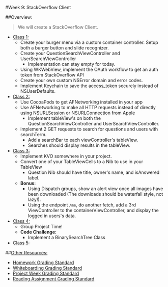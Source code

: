 #Week 9: StackOverflow Client

##Overview:
> We will create a StackOverflow Client.

  * [Class 1:](class-1/)
  	* Create your burger menu via a custom container controller. Setup both a burger button and slide recognizer.
    * Create your QuestionSearchViewController and UserSearchViewController
      * Implementation can stay empty for today.
    * Using WKWebView, implement the OAuth workflow to get an auth token from StackOverflow API
    * Create your own custom NSError domain and error codes.
    * Implement Keychain to save the access_token securely instead of NSUserDefaults.
  * [Class 2:](class-2/)
  	* Use CocoaPods to get AFNetworking installed in your app
    * Use AFNetworking to make all HTTP requests instead of directly using NSURLSession or NSURLConnection from Apple
      * Implement tableView's on both the QuestionSearchViewController and UserSearchViewController.
    * implement 2 GET requests to search for questions and users with searchTerm.
      * Add a searchBar to each viewController's tableView.
      * Searches should display results in the tableView.
  * [Class 3:](class-3/)
    * Implement KVO somewhere in your project.
    * Convert one of your TableViewCells to a Nib to use in your TableView
      * Question Nib should have title, owner's name, and isAnswered label.
    * **Bonus:**
      * Using Dispatch groups, show an alert view once all images have been downloaded (The downloads should be waterfall style, not lazy!).
      * Using the endpoint `/me`, do another fetch, add a 3rd ViewController to the containerViewController, and display the logged in users's data.
  * [Class 4:](class-4/)
    * Group Project Time!
	* **Code Challenge:**
		* Implement a BinarySearchTree Class
  * [Class 5:](class-5/)

##[Other Resources:](Resources/)
* [Homework Grading Standard](Resources/hw-grading-standard/)
* [Whiteboarding Grading Standard](Resources/wb-grading-standard/)
* [Project Week Grading Standard](Resources/pw-grading-standard/)
* [Reading Assignment Grading Standard](Resources/ra-grading-standard/)
